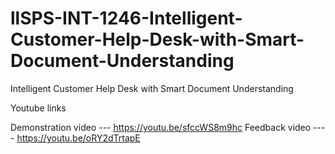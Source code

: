 # llSPS-INT-1246-Intelligent-Customer-Help-Desk-with-Smart-Document-Understanding
Intelligent Customer Help Desk with Smart Document Understanding


Youtube links


Demonstration video ---   https://youtu.be/sfccWS8m9hc
Feedback video ----    https://youtu.be/oRY2dTrtapE
